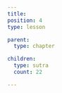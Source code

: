 ```yaml
---
title:
position: 4
type: lesson

parent:
  type: chapter

children:
  type: sutra
  count: 22

---
```

